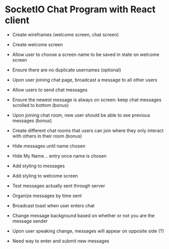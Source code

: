 # SocketIO Chat Program with React client

- Create wireframes (welcome screen, chat screen)
- Create welcome screen
- Allow user to choose a screen name to be saved in state on welcome screen
- Ensure there are no duplicate usernames (optional)
- Upon user joining chat page, broadcast a message to all other users
- Allow users to send chat messages
- Ensure the newest message is always on screen: keep chat messages scrolled to bottom (bonus)
- Upon joining chat room, new user should be able to see previous messages (bonus)
- Create different chat rooms that users can join where they only interact with others in their room (bonus)



- Hide messages until name chosen
- Hide My Name... entry once name is chosen
- Add styling to messages
- Add styling to welcome screen
- Test messages actually sent through server
- Organize messages by time sent
- Broadcast toast when user enters chat
- Change message background based on whether or not you are the message sender
- Upon user speaking change, messages will appear on opposite side (?)
- Need way to enter and submit new messages

